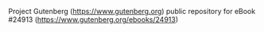 Project Gutenberg (https://www.gutenberg.org) public repository for eBook #24913 (https://www.gutenberg.org/ebooks/24913)
